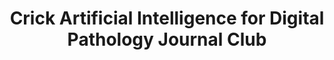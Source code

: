 ---
layout: none
title: Crick Artificial Intelligence for Digital Pathology Journal Club
permalink: /caidp/

nav: false

---